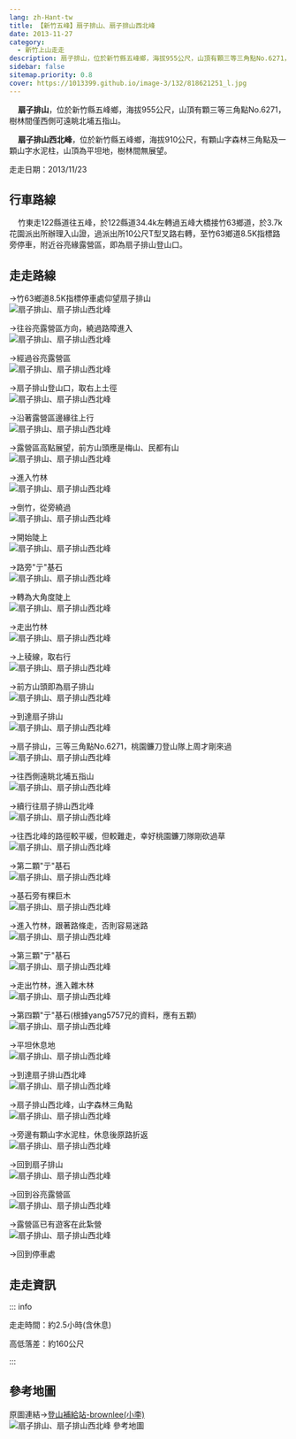 ```yaml
---
lang: zh-Hant-tw
title: 【新竹五峰】扇子排山、扇子排山西北峰
date: 2013-11-27
category: 
  - 新竹上山走走
description: 扇子排山，位於新竹縣五峰鄉，海拔955公尺，山頂有顆三等三角點No.6271，樹林間僅西側可遠眺北埔五指山。 扇子排山西北峰，位於新竹縣五峰鄉，海拔910公尺，有顆山字森林三角點及一顆山字水泥柱，山頂為平坦地，樹林間無展望。
sidebar: false
sitemap.priority: 0.8
cover: https://1013399.github.io/image-3/132/818621251_l.jpg
---
```


    **扇子排山**，位於新竹縣五峰鄉，海拔955公尺，山頂有顆三等三角點No.6271，樹林間僅西側可遠眺北埔五指山。 

    **扇子排山西北峰**，位於新竹縣五峰鄉，海拔910公尺，有顆山字森林三角點及一顆山字水泥柱，山頂為平坦地，樹林間無展望。

<!-- more -->

走走日期：2013/11/23

## 行車路線  
    竹東走122縣道往五峰，於122縣道34.4k左轉過五峰大橋接竹63鄉道，於3.7k花園派出所辦理入山證，過派出所10公尺T型叉路右轉，至竹63鄉道8.5K指標路旁停車，附近谷亮緣露營區，即為扇子排山登山口。

## 走走路線  
→竹63鄉道8.5K指標停車處仰望扇子排山  
![扇子排山、扇子排山西北峰](https://1013399.github.io/image-3/132/818622829_l.jpg)

→往谷亮露營區方向，繞過路障進入  
![扇子排山、扇子排山西北峰](https://1013399.github.io/image-3/132/818619473_l.jpg)

→經過谷亮露營區  
![扇子排山、扇子排山西北峰](https://1013399.github.io/image-3/132/818619868_l.jpg)

→扇子排山登山口，取右上土徑  
![扇子排山、扇子排山西北峰](https://1013399.github.io/image-3/132/818619974_l.jpg)

→沿著露營區邊緣往上行  
![扇子排山、扇子排山西北峰](https://1013399.github.io/image-3/132/818620119_l.jpg)

→露營區高點展望，前方山頭應是梅山、民都有山  
![扇子排山、扇子排山西北峰](https://1013399.github.io/image-3/132/818622580_l.jpg)

→進入竹林  
![扇子排山、扇子排山西北峰](https://1013399.github.io/image-3/132/818620209_l.jpg)

→倒竹，從旁繞過  
![扇子排山、扇子排山西北峰](https://1013399.github.io/image-3/132/818620313_l.jpg)

→開始陡上  
![扇子排山、扇子排山西北峰](https://1013399.github.io/image-3/132/818620438_l.jpg)

→路旁"亍"基石  
![扇子排山、扇子排山西北峰](https://1013399.github.io/image-3/132/818620545_l.jpg)

→轉為大角度陡上  
![扇子排山、扇子排山西北峰](https://1013399.github.io/image-3/132/818620636_l.jpg)

→走出竹林  
![扇子排山、扇子排山西北峰](https://1013399.github.io/image-3/132/818620808_l.jpg)

→上稜線，取右行  
![扇子排山、扇子排山西北峰](https://1013399.github.io/image-3/132/818620958_l.jpg)

→前方山頭即為扇子排山  
![扇子排山、扇子排山西北峰](https://1013399.github.io/image-3/132/818621033_l.jpg)

→到達扇子排山  
![扇子排山、扇子排山西北峰](https://1013399.github.io/image-3/132/818621108_l.jpg)

→扇子排山，三等三角點No.6271，桃園鐮刀登山隊上周才剛來過  
![扇子排山、扇子排山西北峰](https://1013399.github.io/image-3/132/818621170_l.jpg)

→往西側遠眺北埔五指山  
![扇子排山、扇子排山西北峰](https://1013399.github.io/image-3/132/818621251_l.jpg)

→續行往扇子排山西北峰  
![扇子排山、扇子排山西北峰](https://1013399.github.io/image-3/132/818621359_l.jpg)

→往西北峰的路徑較平緩，但較難走，幸好桃園鐮刀隊剛砍過草  
![扇子排山、扇子排山西北峰](https://1013399.github.io/image-3/132/818621438_l.jpg)

→第二顆"亍"基石  
![扇子排山、扇子排山西北峰](https://1013399.github.io/image-3/132/818621509_l.jpg)

→基石旁有棵巨木  
![扇子排山、扇子排山西北峰](https://1013399.github.io/image-3/132/818621605_l.jpg)

→進入竹林，跟著路條走，否則容易迷路  
![扇子排山、扇子排山西北峰](https://1013399.github.io/image-3/132/818621698_l.jpg)

→第三顆"亍"基石  
![扇子排山、扇子排山西北峰](https://1013399.github.io/image-3/132/818621778_l.jpg)

→走出竹林，進入雜木林  
![扇子排山、扇子排山西北峰](https://1013399.github.io/image-3/132/818621853_l.jpg)

→第四顆"亍"基石(根據yang5757兄的資料，應有五顆)  
![扇子排山、扇子排山西北峰](https://1013399.github.io/image-3/132/818622123_l.jpg)

→平坦休息地  
![扇子排山、扇子排山西北峰](https://1013399.github.io/image-3/132/818621912_l.jpg)

→到達扇子排山西北峰  
![扇子排山、扇子排山西北峰](https://1013399.github.io/image-3/132/818621942_l.jpg)

→扇子排山西北峰，山字森林三角點  
![扇子排山、扇子排山西北峰](https://1013399.github.io/image-3/132/818621977_l.jpg)

→旁邊有顆山字水泥柱，休息後原路折返  
![扇子排山、扇子排山西北峰](https://1013399.github.io/image-3/132/818622008_l.jpg)

→回到扇子排山  
![扇子排山、扇子排山西北峰](https://1013399.github.io/image-3/132/818622320_l.jpg)

→回到谷亮露營區  
![扇子排山、扇子排山西北峰](https://1013399.github.io/image-3/132/818622526_l.jpg)

→露營區已有遊客在此紮營  
![扇子排山、扇子排山西北峰](https://1013399.github.io/image-3/132/818622652_l.jpg)

→回到停車處

## 走走資訊

::: info

走走時間：約2.5小時(含休息)

高低落差：約160公尺

:::

## 參考地圖  
原圖連結→[登山補給站-brownlee(小李)](http://www.keepon.com.tw/DiscussLoad.aspx?code=314B5CF9AEC3A19113F6CAA6F539A6620B82E5E60B86EE53)  
![扇子排山、扇子排山西北峰 參考地圖](https://1013399.github.io/image-3/132/818623659_l.jpg)